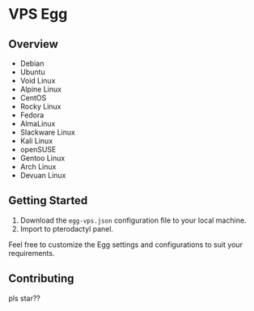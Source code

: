 # VPS Egg


## Overview

- Debian
- Ubuntu
- Void Linux
- Alpine Linux
- CentOS
- Rocky Linux
- Fedora
- AlmaLinux
- Slackware Linux
- Kali Linux
- openSUSE
- Gentoo Linux
- Arch Linux
- Devuan Linux

## Getting Started

1. Download the `egg-vps.json` configuration file to your local machine.
2. Import to pterodactyl panel.

Feel free to customize the Egg settings and configurations to suit your requirements.

## Contributing

pls star??
